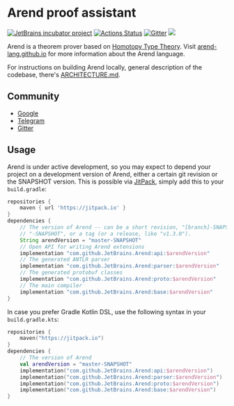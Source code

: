 # Arend proof assistant

[![JetBrains incubator project](https://jb.gg/badges/official.svg)](https://confluence.jetbrains.com/display/ALL/JetBrains+on+GitHub)
[![Actions Status](https://github.com/JetBrains/Arend/workflows/gradle/badge.svg)](https://github.com/JetBrains/Arend/actions)
[![Gitter](https://badges.gitter.im/arend-lang/community.svg)](https://gitter.im/arend-lang/community?utm_source=badge&utm_medium=badge&utm_campaign=pr-badge)
[![](https://jitpack.io/v/JetBrains/Arend.svg)](https://jitpack.io/#JetBrains/Arend)

Arend is a theorem prover based on [Homotopy Type Theory](https://ncatlab.org/nlab/show/homotopy+type+theory).
Visit [arend-lang.github.io](https://arend-lang.github.io/) for more information about the Arend language.

For instructions on building Arend locally, general description of the codebase,
there's [ARCHITECTURE.md](ARCHITECTURE.md).

## Community

- [Google](https://groups.google.com/forum/#!forum/arend-lang)
- [Telegram](https://t.me/joinchat/GPwwsREtctsqEVs6gPeLLg)
- [Gitter](https://gitter.im/arend-lang/community)

## Usage

Arend is under active development, so you may expect to depend your project on
a development version of Arend,
either a certain git revision or the SNAPSHOT version.
This is possible via [JitPack](https://jitpack.io/#JetBrains/Arend/-SNAPSHOT),
simply add this to your `build.gradle`:

```groovy
repositories {
    maven { url 'https://jitpack.io' }
}
dependencies {
    // The version of Arend -- can be a short revision, "[branch]-SNAPSHOT",
    // "-SNAPSHOT", or a tag (or a release, like "v1.3.0").
    String arendVersion = "master-SNAPSHOT"
    // Open API for writing Arend extensions
    implementation "com.github.JetBrains.Arend:api:$arendVersion"
    // The generated ANTLR parser
    implementation "com.github.JetBrains.Arend:parser:$arendVersion"
    // The generated protobuf classes
    implementation "com.github.JetBrains.Arend:proto:$arendVersion"
    // The main compiler
    implementation "com.github.JetBrains.Arend:base:$arendVersion"
}
```

In case you prefer Gradle Kotlin DSL,
use the following syntax in your `build.gradle.kts`:

```kotlin
repositories {
    maven("https://jitpack.io")
}
dependencies {
    // The version of Arend
    val arendVersion = "master-SNAPSHOT"
    implementation("com.github.JetBrains.Arend:api:$arendVersion")
    implementation("com.github.JetBrains.Arend:parser:$arendVersion")
    implementation("com.github.JetBrains.Arend:proto:$arendVersion")
    implementation("com.github.JetBrains.Arend:base:$arendVersion")
}
```
